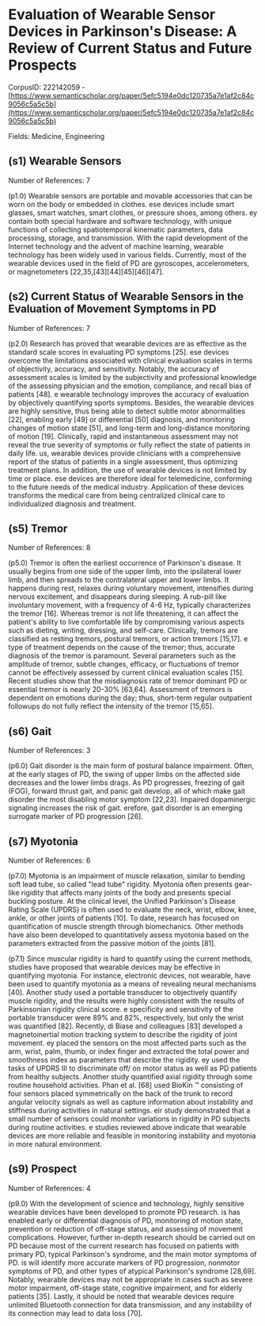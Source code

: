# Evaluation of Wearable Sensor Devices in Parkinson's Disease: A Review of Current Status and Future Prospects

CorpusID: 222142059 - [https://www.semanticscholar.org/paper/5efc5194e0dc120735a7e1af2c84c9056c5a5c5b](https://www.semanticscholar.org/paper/5efc5194e0dc120735a7e1af2c84c9056c5a5c5b)

Fields: Medicine, Engineering

## (s1) Wearable Sensors
Number of References: 7

(p1.0) Wearable sensors are portable and movable accessories that can be worn on the body or embedded in clothes. ese devices include smart glasses, smart watches, smart clothes, or pressure shoes, among others. ey contain both special hardware and software technology, with unique functions of collecting spatiotemporal kinematic parameters, data processing, storage, and transmission. With the rapid development of the Internet technology and the advent of machine learning, wearable technology has been widely used in various fields. Currently, most of the wearable devices used in the field of PD are gyroscopes, accelerometers, or magnetometers [22,35,[43][44][45][46][47].
## (s2) Current Status of Wearable Sensors in the Evaluation of Movement Symptoms in PD
Number of References: 7

(p2.0) Research has proved that wearable devices are as effective as the standard scale scores in evaluating PD symptoms [25]. ese devices overcome the limitations associated with clinical evaluation scales in terms of objectivity, accuracy, and sensitivity. Notably, the accuracy of assessment scales is limited by the subjectivity and professional knowledge of the assessing physician and the emotion, compliance, and recall bias of patients [48]. e wearable technology improves the accuracy of evaluation by objectively quantifying sports symptoms. Besides, the wearable devices are highly sensitive, thus being able to detect subtle motor abnormalities [22], enabling early [49] or differential [50] diagnosis, and monitoring changes of motion state [51], and long-term and long-distance monitoring of motion [19]. Clinically, rapid and instantaneous assessment may not reveal the true severity of symptoms or fully reflect the state of patients in daily life. us, wearable devices provide clinicians with a comprehensive report of the status of patients in a single assessment, thus optimizing treatment plans. In addition, the use of wearable devices is not limited by time or place. ese devices are therefore ideal for telemedicine, conforming to the future needs of the medical industry. Application of these devices transforms the medical care from being centralized clinical care to individualized diagnosis and treatment.
## (s5) Tremor
Number of References: 8

(p5.0) Tremor is often the earliest occurrence of Parkinson's disease. It usually begins from one side of the upper limb, into the ipsilateral lower limb, and then spreads to the contralateral upper and lower limbs. It happens during rest, relaxes during voluntary movement, intensifies during nervous excitement, and disappears during sleeping. A rub-pill like involuntary movement, with a frequency of 4-6 Hz, typically characterizes the tremor [16]. Whereas tremor is not life threatening, it can affect the patient's ability to live comfortable life by compromising various aspects such as dieting, writing, dressing, and self-care. Clinically, tremors are classified as resting tremors, postural tremors, or action tremors [15,17]. e type of treatment depends on the cause of the tremor; thus, accurate diagnosis of the tremor is paramount. Several parameters such as the amplitude of tremor, subtle changes, efficacy, or fluctuations of tremor cannot be effectively assessed by current clinical evaluation scales [15]. Recent studies show that the misdiagnosis rate of tremor dominant PD or essential tremor is nearly 20-30% [63,64]. Assessment of tremors is dependent on emotions during the day; thus, short-term regular outpatient followups do not fully reflect the intensity of the tremor [15,65].
## (s6) Gait
Number of References: 3

(p6.0) Gait disorder is the main form of postural balance impairment. Often, at the early stages of PD, the swing of upper limbs on the affected side decreases and the lower limbs drags. As PD progresses, freezing of gait (FOG), forward thrust gait, and panic gait develop, all of which make gait disorder the most disabling motor symptom [22,23]. Impaired dopaminergic signaling increases the risk of gait. erefore, gait disorder is an emerging surrogate marker of PD progression [26].
## (s7) Myotonia
Number of References: 6

(p7.0) Myotonia is an impairment of muscle relaxation, similar to bending soft lead tube, so called "lead tube" rigidity. Myotonia often presents gear-like rigidity that affects many joints of the body and presents special buckling posture. At the clinical level, the Unified Parkinson's Disease Rating Scale (UPDRS) is often used to evaluate the neck, wrist, elbow, knee, ankle, or other joints of patients [10]. To date, research has focused on quantification of muscle strength through biomechanics. Other methods have also been developed to quantitatively assess myotonia based on the parameters extracted from the passive motion of the joints [81].

(p7.1) Since muscular rigidity is hard to quantify using the current methods, studies have proposed that wearable devices may be effective in quantifying myotonia. For instance, electronic devices, not wearable, have been used to quantify myotonia as a means of revealing neural mechanisms [40]. Another study used a portable transducer to objectively quantify muscle rigidity, and the results were highly consistent with the results of Parkinsonian rigidity clinical score. e specificity and sensitivity of the portable transducer were 89% and 82%, respectively, but only the wrist was quantified [82]. Recently, di Biase and colleagues [83] developed a magnetoinertial motion tracking system to describe the rigidity of joint movement. ey placed the sensors on the most affected parts such as the arm, wrist, palm, thumb, or index finger and extracted the total power and smoothness index as parameters that describe the rigidity. ey used the tasks of UPDRS III to discriminate off/ on motor status as well as PD patients from healthy subjects. Another study quantified axial rigidity through some routine household activities. Phan et al. [68] used BioKin ™ consisting of four sensors placed symmetrically on the back of the trunk to record angular velocity signals as well as capture information about instability and stiffness during activities in natural settings. eir study demonstrated that a small number of sensors could monitor variations in rigidity in PD subjects during routine activities. e studies reviewed above indicate that wearable devices are more reliable and feasible in monitoring instability and myotonia in more natural environment.
## (s9) Prospect
Number of References: 4

(p9.0) With the development of science and technology, highly sensitive wearable devices have been developed to promote PD research. is has enabled early or differential diagnosis of PD, monitoring of motion state, prevention or reduction of off-stage status, and assessing of movement complications. However, further in-depth research should be carried out on PD because most of the current research has focused on patients with primary PD, typical Parkinson's syndrome, and the main motor symptoms of PD. is will identify more accurate markers of PD progression, nonmotor symptoms of PD, and other types of atypical Parkinson's syndrome [28,69]. Notably, wearable devices may not be appropriate in cases such as severe motor impairment, off-stage state, cognitive impairment, and for elderly patients [35]. Lastly, it should be noted that wearable devices require unlimited Bluetooth connection for data transmission, and any instability of its connection may lead to data loss [70].
